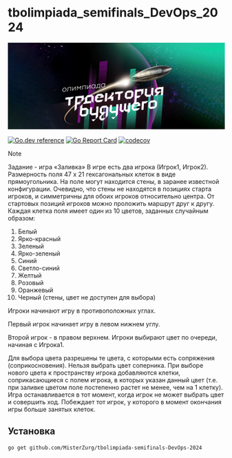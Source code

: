 # tbolimpiada_semifinals_DevOps_2024
![banner.png](banner.png)

[![Go.dev reference](https://img.shields.io/badge/go.dev-reference-007d9c?logo=go&logoColor=white&style=flat-square)](https://pkg.go.dev/github.com/MisterZurg/tbolimpiada_semifinals_DevOps_2024/)
[![Go Report Card](https://goreportcard.com/badge/github.com/MisterZurg/tbolimpiada_semifinals_DevOps_2024)](https://goreportcard.com/report/github.com/MisterZurg/tbolimpiada_semifinals_DevOps_2024/)
[![codecov](https://codecov.io/gh/MisterZurg/tbolimpiada_semifinals_DevOps_2024/branch/dungeon-master/graph/badge.svg)](https://codecov.io/gh/MisterZurg/tbolimpiada_semifinals_DevOps_2024)

> [!NOTE]
> Задание - игра «Заливка»
> В игре есть два игрока (Игрок1, Игрок2).
> Размерность поля 47 x 21 гексагональных клеток в виде прямоугольника.
> На поле могут находится стены, в заранее известной конфигурации.
> Очевидно, что стены не находятся в позициях старта игроков, и симметричны для обоих игроков относительно центра.
> От стартовых позиций игроков можно проложить маршрут друг к другу.
> Каждая клетка поля имеет один из 10 цветов, заданных случайным образом:
> 1. Белый
> 2. Ярко-красный
> 3. Зеленый
> 4. Ярко-зеленый
> 5. Синий
> 6. Светло-синий
> 7. Желтый
> 8. Розовый
> 9. Оранжевый
> 10. Черный (стены, цвет не доступен для выбора)
> 
> Игроки начинают игру в противоположных углах.
> 
> Первый игрок начинает игру в левом нижнем углу.
> 
> Второй игрок - в правом верхнем.
> Игроки выбирают цвет по очереди, начиная с Игрока1.
> 
> Для выбора цвета разрешены те цвета, с которыми есть сопряжения (соприкосновения).
> Нельзя выбрать цвет соперника.
> При выборе нового цвета к пространству игрока добавляются клетки, соприкасающиеся с полем игрока, в которых указан данный цвет (т.е. при заливке цветом поле постепенно растет не менее, чем на 1 клетку).
> Игра останавливается в тот момент, когда игрок не может выбрать цвет и совершить ход.
> Побеждает тот игрок, у которого в момент окончания игры больше занятых клеток. 

## Установка
```shell
go get github.com/MisterZurg/tbolimpiada-semifinals-DevOps-2024
```
